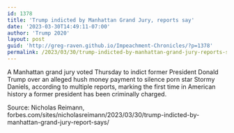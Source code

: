```yaml
---
id: 1378
title: 'Trump indicted by Manhattan Grand Jury, reports say'
date: '2023-03-30T14:49:11-07:00'
author: 'Trump 2020'
layout: post
guid: 'http://greg-raven.github.io/Impeachment-Chronicles/?p=1378'
permalink: /2023/03/30/trump-indicted-by-manhattan-grand-jury-reports-say/
---
```


A Manhattan grand jury voted Thursday to indict former President Donald Trump over an alleged hush money payment to silence porn star Stormy Daniels, according to multiple reports, marking the first time in American history a former president has been criminally charged.

Source: Nicholas Reimann, forbes.com/sites/nicholasreimann/2023/03/30/trump-indicted-by-manhattan-grand-jury-report-says/